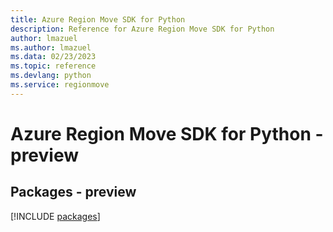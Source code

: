 ```yaml
---
title: Azure Region Move SDK for Python
description: Reference for Azure Region Move SDK for Python
author: lmazuel
ms.author: lmazuel
ms.data: 02/23/2023
ms.topic: reference
ms.devlang: python
ms.service: regionmove
---
```

# Azure Region Move SDK for Python - preview
## Packages - preview
[!INCLUDE [packages](region-move-index.md)]